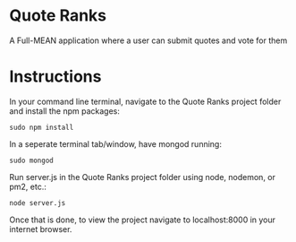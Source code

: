 # Quote Ranks
A Full-MEAN application where a user can submit quotes and vote for them

# Instructions

In your command line terminal, navigate to the Quote Ranks project folder and install the npm packages:

`sudo npm install`

In a seperate terminal tab/window, have mongod running:

`sudo mongod`

Run server.js in the Quote Ranks project folder using node, nodemon, or pm2, etc.:

`node server.js`

Once that is done, to view the project navigate to localhost:8000 in your internet browser.
